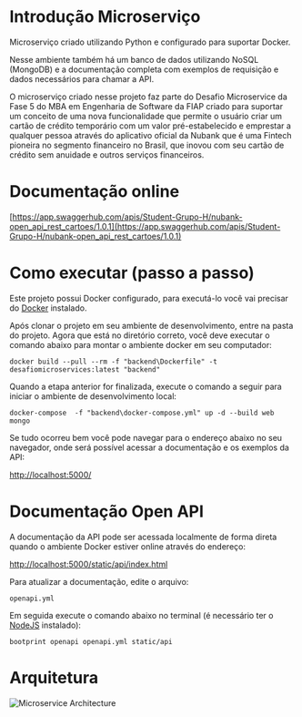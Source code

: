 # Introdução Microserviço

Microserviço criado utilizando Python e configurado para suportar Docker. 

Nesse ambiente também há um banco de dados utilizando NoSQL (MongoDB) e a documentação completa com  exemplos de requisição e dados necessários para chamar a API. 

O microserviço criado nesse projeto faz parte do Desafio Microservice da Fase 5 do MBA em Engenharia de Software da FIAP criado para suportar um conceito de uma nova funcionalidade que permite o usuário criar um cartão de crédito temporário com um valor pré-estabelecido e emprestar a qualquer pessoa através do aplicativo oficial da Nubank que é uma Fintech pioneira no segmento financeiro no Brasil, que inovou com seu cartão de crédito sem anuidade e outros serviços financeiros.

# Documentação online

[https://app.swaggerhub.com/apis/Student-Grupo-H/nubank-open_api_rest_cartoes/1.0.1](https://app.swaggerhub.com/apis/Student-Grupo-H/nubank-open_api_rest_cartoes/1.0.1)

# Como executar (passo a passo)

Este projeto possui Docker configurado, para executá-lo você vai precisar do [Docker](https://www.docker.com/) instalado.

Após clonar o projeto em seu ambiente de desenvolvimento, entre na pasta do projeto. Agora que está no diretório correto, você deve executar o comando abaixo para montar o ambiente docker em seu computador:

``` docker build --pull --rm -f "backend\Dockerfile" -t desafiomicroservices:latest "backend" ```

Quando a etapa anterior for finalizada, execute o comando a seguir para iniciar o ambiente de desenvolvimento local:

``` docker-compose  -f "backend\docker-compose.yml" up -d --build web mongo  ```

Se tudo ocorreu bem você pode navegar para o endereço abaixo no seu navegador, onde será possível acessar a documentação e os exemplos da API:

[http://localhost:5000/](http://localhost:5000/)

# Documentação Open API

A documentação da API pode ser acessada localmente de forma direta quando o ambiente Docker estiver online através do endereço: 

[http://localhost:5000/static/api/index.html](http://localhost:5000/static/api/index.html)

Para atualizar a documentação, edite o arquivo:

```openapi.yml```

Em seguida execute o comando abaixo no terminal (é necessário ter o [NodeJS](https://nodejs.org/en/) instalado):

```bootprint openapi openapi.yml static/api```

# Arquitetura

![Microservice Architecture](https://github.com/fase-5-grupo-h/desafio-microservices/blob/main/backend/static/architecture.jpg?raw=true)
